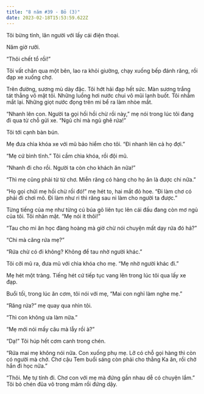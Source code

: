 ```yaml
---
title: "8 năm #39 - Bỏ (3)"
date: 2023-02-18T15:53:59.622Z
---
```


Tôi bừng tỉnh, lăn người với lấy cái điện thoại.

Năm giờ rưỡi.

“Thôi chết tổ rồi!”

Tôi vất chăn qua một bên, lao ra khỏi giường, chạy xuống bếp đánh răng, rồi đạp xe xuống chợ.

Trên đường, sương mù dày đặc. Tôi hớt hải đạp hết sức. Màn sương trắng tát thẳng vô mặt tôi. Những luồng hơi nước chui vô mũi lạnh buốt. Tôi nhắm mắt lại. Những giọt nước đọng trên mi bể ra làm nhòe mắt.

“Nhanh lên con. Người ta gọi hối hồi chừ rồi này,” mẹ nói trong lúc tôi đang đi qua từ chỗ gửi xe. “Ngủ chi mà ngủ ghê rứa!”

Tôi tới cạnh bàn bún.

Mẹ đưa chìa khóa xe với mũ bảo hiểm cho tôi. “Đi nhanh lên cả họ đợi.”

“Mẹ cứ bình tĩnh.” Tôi cầm chìa khóa, rồi đội mũ.

“Nhanh đi cho rồi. Người ta còn cho khách ăn nữa!”

“Thì mẹ cũng phải từ từ chơ. Miễn răng có hàng cho họ ăn là được chi nữa.”

“Họ gọi chửi mẹ hồi chừ rồi đó!” mẹ hét to, hai mắt đỏ hoe. “Đi làm chơ có phải đi chơi mô. Đi làm như ri thì răng sau ni làm cho người ta được.”

Từng tiếng của mẹ như từng cú búa gõ liên tục lên cái đầu đang còn mơ ngủ của tôi. Tôi nhăn mặt. “Mẹ nói ít thôi!”

“Tau cho mi ăn học đàng hoàng mà giờ chừ nói chuyện mất dạy rứa đó hả?”

“Chi mà căng rứa mẹ?”

“Rứa chừ có đi không? Không để tau nhờ người khác.”

Tôi cởi mũ ra, đưa mũ với chìa khóa cho mẹ. “Mẹ nhờ người khác đi.”

Mẹ hét một tràng. Tiếng hét cứ tiếp tục vang lên trong lúc tôi qua lấy xe đạp.

Buổi tối, trong lúc ăn cơm, tôi nói với mẹ, “Mai con nghỉ làm nghe mẹ.”

“Răng rứa?” mẹ quay qua nhìn tôi.

“Thì con không ưa làm nữa.”

“Mẹ mới nói mấy câu mà lẫy rồi à?”

“Dạ!” Tôi húp hết cơm canh trong chén.

“Rứa mai mẹ không nói nữa. Con xuống phụ mẹ. Lỡ có chỗ gọi hàng thì còn có người mà chở. Chơ cậu Tem buổi sáng còn phải cho thằng Ka ăn, rồi chở hắn đi học nữa.”

“Thôi. Mẹ tự tính đi. Chơ con với mẹ mà đứng gần nhau dễ có chuyện lắm.” Tôi bỏ chén đũa vô trong mâm rồi đứng dậy.
